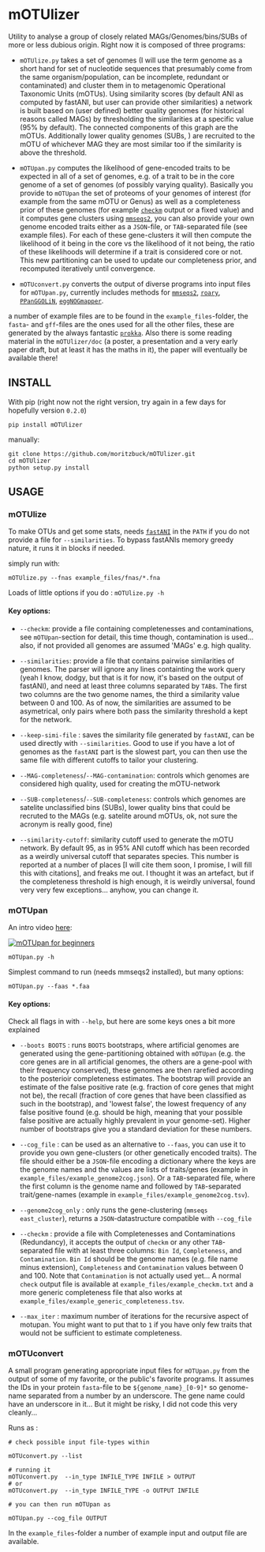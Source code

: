 # mOTUlizer

Utility to analyse a group of closely related MAGs/Genomes/bins/SUBs of more or less dubious origin. Right now it is composed of three programs:

* `mOTUlize.py` takes a set of genomes (I will use the term genome as a short hand for set of nucleotide sequences that presumably come from the same organism/population, can be incomplete, redundant or contaminated) and cluster them in to metagenomic Operational Taxonomic Units (mOTUs). Using similarity scores (by default ANI as computed by fastANI, but user can provide other similarities) a network is built based on (user defined) better quality genomes (for historical reasons called MAGs) by thresholding the similarities at a specific value (95% by default). The connected components of this graph are the mOTUs. Additionally lower quality genomes (SUBs, ) are recruited to the mOTU of whichever MAG they are most similar too if the similarity is above the threshold.

* `mOTUpan.py` computes the likelihood of gene-encoded traits to be expected in all of a set of genomes, e.g. of a trait to be in the core genome of a set of genomes (of possibly varying quality). Basically you provide to `mOTUpan` the set of proteoms of your genomes of interest (for example from the same mOTU or Genus) as well as a completeness prior of these genomes (for example [`checkm`](https://ecogenomics.github.io/CheckM/) output or a fixed value) and it computes gene clusters using [`mmseqs2`](https://github.com/soedinglab/MMseqs2), you can also provide your own genome encoded traits either as a `JSON`-file, or `TAB`-separated file (see example files). For each of these gene-clusters it will then compute the likelihood of it being in the core vs the likelihood of it not being, the ratio of these likelihoods will determine if a trait is considered core or not. This new partitioning can be used to update our completeness prior, and recomputed iteratively until convergence.

* `mOTUconvert.py` converts the output of diverse programs into input files for `mOTUpan.py`, currently includes methods for [`mmseqs2`](https://github.com/soedinglab/MMseqs2), [`roary`](https://sanger-pathogens.github.io/Roary/), [`PPanGGOLiN`](https://github.com/labgem/PPanGGOLiN), [`eggNOGmapper`](https://github.com/eggnogdb/eggnog-mapper).

a number of example files are to be found in the `example_files`-folder, the `fasta`- and `gff`-files are the ones used for all the other files, these are generated by the always fantastic [`prokka`](example_files/fnas/). Also there is some reading material in the `mOTUlizer/doc` (a poster, a presentation and a very early paper draft, but at least it has the maths in it), the paper will eventually be available there! 

## INSTALL

With pip (right now not the right version, try again in a few days for hopefully version `0.2.0`)

```
pip install mOTUlizer
```

manually:

```
git clone https://github.com/moritzbuck/mOTUlizer.git
cd mOTUlizer
python setup.py install
```


## USAGE

### mOTUlize

To make OTUs and get some stats, needs [`fastANI`](https://github.com/ParBLiSS/FastANI) in the `PATH` if you do not provide a file for `--similarities`. To bypass fastANIs memory greedy nature, it runs it in blocks if needed.

simply run with:
```
mOTUlize.py --fnas example_files/fnas/*.fna
```

Loads of little options if you do : `mOTUlize.py -h`

#### Key options:

* `--checkm`: provide a file containing completenesses and contaminations, see `mOTUpan`-section for detail, this time though, contamination is used... also, if not provided all genomes are assumed 'MAGs' e.g. high quality.

* `--similarities`: provide a file that contains pairwise similarities of genomes. The parser will ignore any lines containting the work query (yeah I know, dodgy, but that is it for now, it's based on the output of fastANI), and need at least three columns separated by `TAB`s. The first two columns are the two genome names, the third a similarity value between 0 and 100. As of now, the similarities are assumed to be asymetrical, only pairs where both pass the similarity threshold a kept for the network.
* `--keep-simi-file` : saves the similarity file generated by `fastANI`, can be used directly with `--similarities`. Good to use if you have a lot of genomes as the `fastANI` part is the slowest part, you can then use the same file with different cutoffs to tailor your clustering.
* `--MAG-completeness`/`--MAG-contamination`: controls which genomes are considered high quality, used for creating the mOTU-network
* `--SUB-completeness`/`--SUB-completeness`: controls which genomes are satelite unclassified bins (SUBs), lower quality bins that could be recruted to the MAGs (e.g. satelite around mOTUs, ok, not sure the acronym is really good, fine)
* `--similarity-cutoff`: similarity cutoff used to generate the mOTU network. By default 95, as in 95% ANI cutoff which has been recorded as a weirdly universal cutoff that separates species. This number is reported at a number of places [I will cite them soon, I promise, I will fill this with citations], and freaks me out. I thought it was an artefact, but if the completeness threshold is high enough, it is weirdly universal, found very very few exceptions... anyhow, you can change it.

### mOTUpan

An intro video [here](https://www.youtube.com/watch?v=VIeV1Gg5NS4):

[![mOTUpan for beginners](https://img.youtube.com/vi/VIeV1Gg5NS4/0.jpg)](https://www.youtube.com/watch?v=VIeV1Gg5NS4)


```
mOTUpan.py -h
```

Simplest command to run (needs mmseqs2 installed), but many options:

```
mOTUpan.py --faas *.faa
```

#### Key options:

Check all flags in with `--help`, but here are some keys ones a bit more explained

* `--boots BOOTS` : runs `BOOTS` bootstraps, where artificial genomes are generated using the gene-partitioning obtained with `mOTUpan` (e.g. the core genes are in all artificial genomes, the others are a gene-pool with their frequency conserved), these genomes are then rarefied according to the posterioir completeness estimates. The bootstrap will provide an estimate of the false positive rate (e.g. fraction of core genes that might not be), the recall (fraction of core genes that have been classified as such in the bootstrap), and 'lowest false', the lowest frequency of any false positive found (e.g. should be high, meaning that your possible false positive are actually highly prevalent in your genome-set). Higher number of bootstraps give you a standard deviation for these numbers.

* `--cog_file` : can be used as an alternative to `--faas`, you can use it to provide you own gene-clusters (or other genetically encoded traits). The file should either be a `JSON`-file encoding a dictionary where the keys are the genome names and the values are lists of traits/genes (example in `example_files/example_genome2cog.json`). Or a `TAB`-separated file, where the first column is the genome name and followed by `TAB`-separated trait/gene-names (example in `example_files/example_genome2cog.tsv`).

* `--genome2cog_only` : only runs the gene-clustering (`mmseqs east_cluster`), returns a `JSON`-datastructure compatible with `--cog_file`

* `--checkm` : provide a file with Completenesses and Contaminations (Redundancy), it accepts the output of `checkm` or any other `TAB`-separated file with at least three columns: `Bin Id`, `Completeness`, and `Contamination`. `Bin Id` should be the genome names (e.g. file name minus extension), `Completeness` and `Contamination` values between 0 and 100. Note that `Contamination` is not actually used yet... A normal `check` output file is available at `example_files/example_checkm.txt` and a more generic completeness file that also works at `example_files/example_generic_completeness.tsv`.

* `--max_iter` : maximum number of iterations for the recursive aspect of motupan. You might want to put that to `1` if you have only few traits that would not be sufficient to estimate completeness.


### mOTUconvert

A small program generating appropriate input files for `mOTUpan.py` from the output of some of my favorite, or the public's favorite programs. It assumes the IDs in your protein `fasta`-file to be  `${genome_name}_[0-9]*` so genome-name separated from a number by an underscore. The gene name could have an underscore in it... But it might be risky, I did not code this very cleanly...

Runs as :

```
# check possible input file-types within

mOTUconvert.py --list

# running it
mOTUconvert.py  --in_type INFILE_TYPE INFILE > OUTPUT
# or
mOTUconvert.py  --in_type INFILE_TYPE -o OUTPUT INFILE

# you can then run mOTUpan as

mOTUpan.py --cog_file OUTPUT
```

In the `example_files`-folder a number of example input and output file are available.
